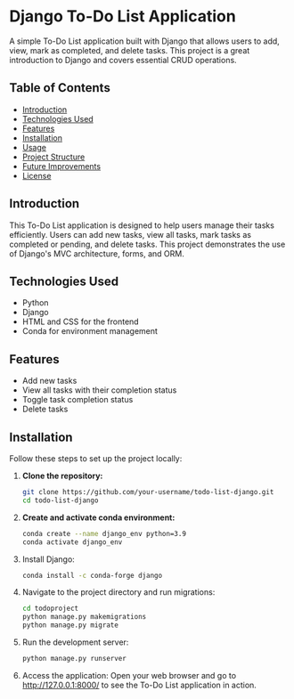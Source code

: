 # Django To-Do List Application

A simple To-Do List application built with Django that allows users to add, view, mark as completed, and delete tasks. This project is a great introduction to Django and covers essential CRUD operations.

## Table of Contents

- [Introduction](#introduction)
- [Technologies Used](#technologies-used)
- [Features](#features)
- [Installation](#installation)
- [Usage](#usage)
- [Project Structure](#project-structure)
- [Future Improvements](#future-improvements)
- [License](#license)

## Introduction

This To-Do List application is designed to help users manage their tasks efficiently. Users can add new tasks, view all tasks, mark tasks as completed or pending, and delete tasks. This project demonstrates the use of Django's MVC architecture, forms, and ORM.

## Technologies Used

- Python
- Django
- HTML and CSS for the frontend
- Conda for environment management

## Features

- Add new tasks
- View all tasks with their completion status
- Toggle task completion status
- Delete tasks

## Installation

Follow these steps to set up the project locally:

1. **Clone the repository:**
   ```bash
   git clone https://github.com/your-username/todo-list-django.git
   cd todo-list-django
   
2. **Create and activate conda environment:**
   ```bash
   conda create --name django_env python=3.9
   conda activate django_env

3. Install Django:

   ```bash
   conda install -c conda-forge django
   
4. Navigate to the project directory and run migrations:

   ```bash
   cd todoproject
   python manage.py makemigrations
   python manage.py migrate
   
5. Run the development server:

   ```bash
   python manage.py runserver
   
6. Access the application:
   Open your web browser and go to http://127.0.0.1:8000/ to see the To-Do List application in action.

